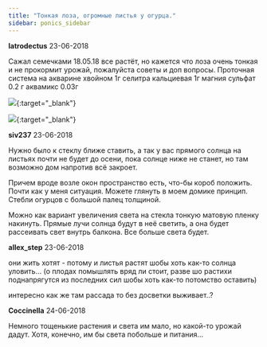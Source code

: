 ```yaml
---
title: "Тонкая лоза, огромные листья у огурца."
sidebar: ponics_sidebar
---
```


**latrodectus** 23-06-2018

Сажал семечками 18.05.18 все растёт, но кажется что лоза очень тонкая и не прокормит урожай, пожалуйста советы и доп вопросы. Проточная система на акварине хвойном 1г селитра кальциевая 1г магния сульфат 0.2 г аквамикс 0.03г

[![](/imagehost2/thumbs/img20180623110310.jpg)](https://t.me/ponics_ru_files/19443){:target="_blank"}

[![](/imagehost2/thumbs/img20180623110340.jpg)](https://t.me/ponics_ru_files/19444){:target="_blank"}


**siv237** 23-06-2018

Нужно было к стеклу ближе ставить, а так у вас прямого солнца на листьях почти не будет до осени, пока солнце ниже не станет, но там возможно дом напротив всё закроет.

Причем вроде возле окон пространство есть, что-бы короб положить. Почти как у меня ситуация. Можете глянуть в моем домике принцип. Стебли огурцов с большой палец толщиной.

Можно как вариант увеличения света на стекла тонкую матовую пленку накинуть. Прямые лучи солнца будут в неё светить, а она будет рассеивать свет внутрь балкона. Все больше света будет.


**allex_step** 23-06-2018

они жить хотят - потому и листья растят шобы хоть как-то солнца уловить... (о плодах помышлять вряд ли стоит, разве шо растихи поднапрягутся из последних сил шобы хоть как-то потомство оставить)

интересно как же там рассада то без досветки выживает..?


**Coccinella** 24-06-2018

Немного тощенькие растения и света им мало, но какой-то урожай дадут. Хотя, конечно, им бы света побольше и питания...


